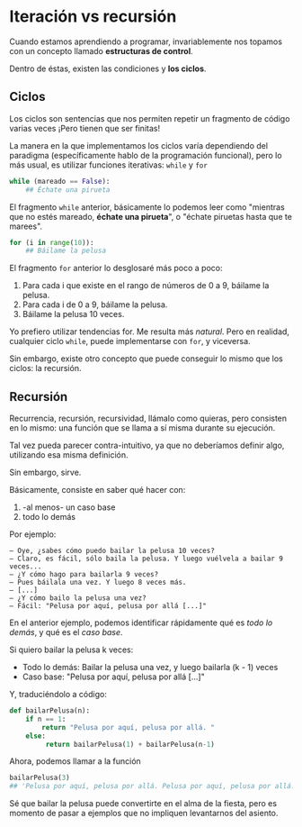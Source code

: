# Iteración vs recursión

Cuando estamos aprendiendo a programar, invariablemente nos topamos con un concepto llamado **estructuras de control**.

Dentro de éstas, existen las condiciones y **los ciclos**.

## Ciclos

Los ciclos son sentencias que nos permiten repetir un fragmento de código varias veces ¡Pero tienen que ser finitas!

La manera en la que implementamos los ciclos varía dependiendo del paradigma (específicamente hablo de la programación funcional), pero lo más usual, es utilizar funciones iterativas: `while` y `for`

```python
while (mareado == False):
    ## Échate una pirueta
```

El fragmento `while` anterior, básicamente lo podemos leer como "mientras que no estés mareado, **échate una pirueta**", o "échate piruetas hasta que te marees".

```python
for (i in range(10)):
    ## Báilame la pelusa
```

El fragmento `for` anterior lo desglosaré más poco a poco:

1. Para cada i que existe en el rango de números de 0 a 9, báilame la pelusa.
1. Para cada i de 0 a 9, báilame la pelusa.
1. Báilame la pelusa 10 veces.

Yo prefiero utilizar tendencias for. Me resulta más *natural*. Pero en realidad, cualquier ciclo `while`, puede implementarse con `for`, y viceversa.

Sin embargo, existe otro concepto que puede conseguir lo mismo que los ciclos: la recursión.

## Recursión

Recurrencia, recursión, recursividad, llámalo como quieras, pero consisten en lo mismo: una función que se llama a sí misma durante su ejecución.

Tal vez pueda parecer contra-intuitivo, ya que no deberíamos definir algo, utilizando esa misma definición.

Sin embargo, sirve.

Básicamente, consiste en saber qué hacer con:

1. -al menos- un caso base
1. todo lo demás

Por ejemplo:

    – Oye, ¿sabes cómo puedo bailar la pelusa 10 veces?
    – Claro, es fácil, sólo baila la pelusa. Y luego vuélvela a bailar 9 veces...
    – ¿Y cómo hago para bailarla 9 veces?
    – Pues báilala una vez. Y luego 8 veces más.
    – [...]
    – ¿Y cómo bailo la pelusa una vez?
    – Fácil: "Pelusa por aquí, pelusa por allá [...]"

En el anterior ejemplo, podemos identificar rápidamente qué es *todo lo demás*, y qué es el *caso base*.

Si quiero bailar la pelusa k veces:

- Todo lo demás: Bailar la pelusa una vez, y luego bailarla (k - 1) veces
- Caso base: "Pelusa por aquí, pelusa por allá [...]"

Y, traduciéndolo a código:

```python
def bailarPelusa(n):
    if n == 1:
        return "Pelusa por aquí, pelusa por allá. "
    else:
         return bailarPelusa(1) + bailarPelusa(n-1)
```

Ahora, podemos llamar a la función

```python
bailarPelusa(3)
## 'Pelusa por aquí, pelusa por allá. Pelusa por aquí, pelusa por allá. Pelusa por aquí, pelusa por allá. '
```

Sé que bailar la pelusa puede convertirte en el alma de la fiesta, pero es momento de pasar a ejemplos que no impliquen levantarnos del asiento.

